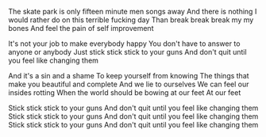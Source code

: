 The skate park is only fifteen minute men songs away
And there is nothing I would rather do on this terrible fucking day
Than break break break my my bones
And feel the pain of self improvement

It's not your job to make everybody happy
You don't have to answer to anyone or anybody
Just stick stick stick to your guns
And don't quit until you feel like changing them

And it's a sin and a shame
To keep yourself from knowing
The things that make you beautiful and complete
And we lie to ourselves
We can feel our insides rotting
When the world should be bowing at our feet
At our feet

Stick stick stick to your guns
And don't quit until you feel like changing them
Stick stick stick to your guns
And don't quit until you feel like changing them
Stick stick stick to your guns
And don't quit until you feel like changing them


